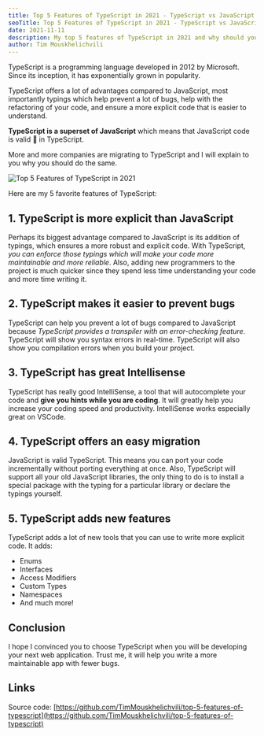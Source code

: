```yaml
---
title: Top 5 Features of TypeScript in 2021 - TypeScript vs JavaScript
seoTitle: Top 5 Features of TypeScript in 2021 - TypeScript vs JavaScript
date: 2021-11-11
description: My top 5 features of TypeScript in 2021 and why should you choose TypeScript over JavaScript for your next web application.
author: Tim Mouskhelichvili
---
```


TypeScript is a programming language developed in 2012 by Microsoft. Since its inception, it has exponentially grown in popularity.

TypeScript offers a lot of advantages compared to JavaScript, most importantly typings which help prevent a lot of bugs, help with the refactoring of your code, and ensure a more explicit code that is easier to understand. 

**TypeScript is a superset of JavaScript** which means that JavaScript code is valid 🥳 in TypeScript.

More and more companies are migrating to TypeScript and I will explain to you why you should do the same.

![Top 5 Features of TypeScript in 2021](https://www.youtube.com/embed/ENznouAq-JI)

Here are my 5 favorite features of TypeScript:

## 1. TypeScript is more explicit than JavaScript

Perhaps its biggest advantage compared to JavaScript is its addition of typings, which ensures a more robust and explicit code. With TypeScript, *you can enforce those typings which will make your code more maintainable and more reliable*. Also, adding new programmers to the project is much quicker since they spend less time understanding your code and more time writing it.

## 2. TypeScript makes it easier to prevent bugs

TypeScript can help you prevent a lot of bugs compared to JavaScript because *TypeScript provides a transpiler with an error-checking feature*. TypeScript will show you syntax errors in real-time. TypeScript will also show you compilation errors when you build your project.

## 3. TypeScript has great Intellisense

TypeScript has really good IntelliSense, a tool that will autocomplete your code and **give you hints while you are coding**. It will greatly help you increase your coding speed and productivity. IntelliSense works especially great on VSCode.

## 4. TypeScript offers an easy migration

JavaScript is valid TypeScript. This means you can port your code incrementally without porting everything at once. Also, TypeScript will support all your old JavaScript libraries, the only thing to do is to install a special package with the typing for a particular library or declare the typings yourself.

## 5. TypeScript adds new features

TypeScript adds a lot of new tools that you can use to write more explicit code. It adds:

* Enums
* Interfaces
* Access Modifiers
* Custom Types
* Namespaces
* And much more!

## Conclusion

I hope I convinced you to choose TypeScript when you will be developing your next web application. Trust me, it will help you write a more maintainable app with fewer bugs.

## Links

Source code: [https://github.com/TimMouskhelichvili/top-5-features-of-typescript](https://github.com/TimMouskhelichvili/top-5-features-of-typescript)
